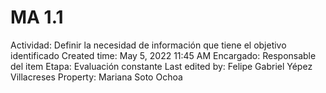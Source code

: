# MA 1.1

Actividad: Definir la necesidad de información que tiene el objetivo identificado
Created time: May 5, 2022 11:45 AM
Encargado: Responsable del item
Etapa: Evaluación constante
Last edited by: Felipe Gabriel Yépez Villacreses
Property: Mariana Soto Ochoa